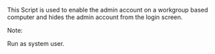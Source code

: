 This Script is used to enable the admin account on a workgroup based computer and hides the admin account from the login screen.

Note:

Run as system user.